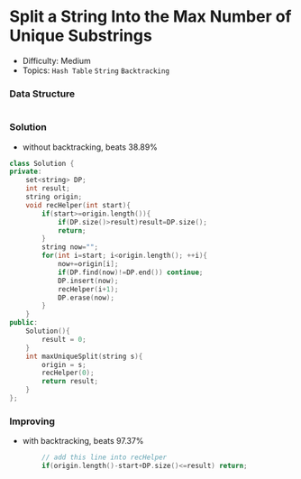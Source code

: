 # Split a String Into the Max Number of Unique Substrings
- Difficulty: Medium
- Topics: `Hash Table` `String` `Backtracking`

### Data Structure
``` cpp
```

### Solution
- without backtracking, beats 38.89%
``` cpp
class Solution {
private:
    set<string> DP;
    int result;
    string origin;
    void recHelper(int start){
        if(start>=origin.length()){
            if(DP.size()>result)result=DP.size();
            return;
        }
        string now="";
        for(int i=start; i<origin.length(); ++i){
            now+=origin[i];
            if(DP.find(now)!=DP.end()) continue;
            DP.insert(now);
            recHelper(i+1);
            DP.erase(now);
        }
    }
public:
    Solution(){
        result = 0;
    }
    int maxUniqueSplit(string s){
        origin = s;
        recHelper(0);
        return result;
    }
};
```

### Improving
- with backtracking, beats 97.37%
``` cpp
        // add this line into recHelper
        if(origin.length()-start+DP.size()<=result) return;
```